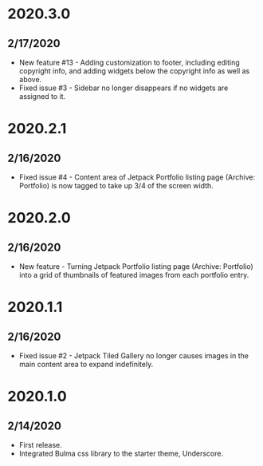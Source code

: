 # 2020.3.0
## 2/17/2020
- New feature #13 - Adding customization to footer, including editing copyright info, and adding widgets below the copyright info as well as above.
- Fixed issue #3 - Sidebar no longer disappears if no widgets are assigned to it.

# 2020.2.1
## 2/16/2020
- Fixed issue #4 - Content area of Jetpack Portfolio listing page (Archive: Portfolio) is now tagged to take up 3/4 of the screen width.

# 2020.2.0
## 2/16/2020
- New feature - Turning Jetpack Portfolio listing page (Archive: Portfolio) into a grid of thumbnails of featured images from each portfolio entry.

# 2020.1.1
## 2/16/2020
- Fixed issue #2 - Jetpack Tiled Gallery no longer causes images in the main content area to expand indefinitely.

# 2020.1.0
## 2/14/2020
- First release.
- Integrated Bulma css library to the starter theme, Underscore.
